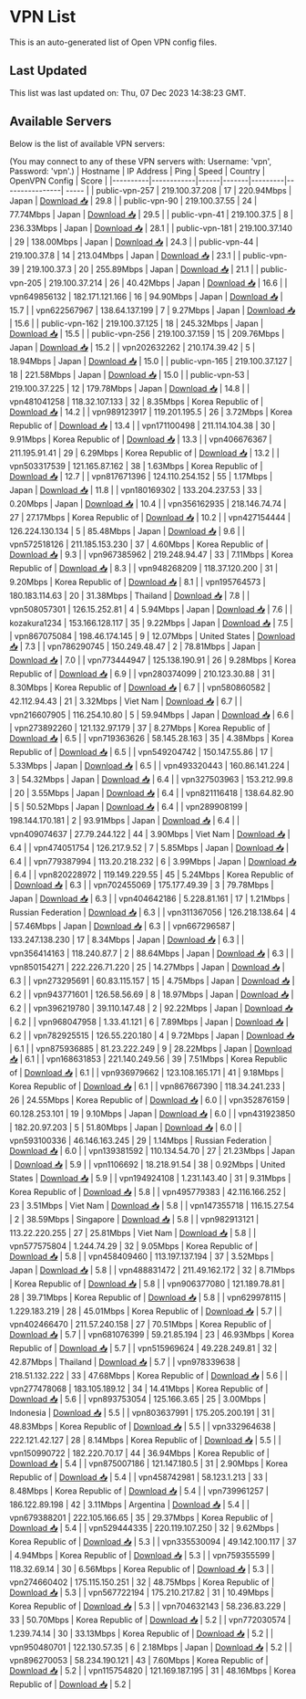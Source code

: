 # VPN List

This is an auto-generated list of Open VPN config files.

## Last Updated

This list was last updated on: Thu, 07 Dec 2023 14:38:23 GMT.

## Available Servers

Below is the list of available VPN servers:

(You may connect to any of these VPN servers with: Username: 'vpn', Password: 'vpn'.)
| Hostname | IP Address | Ping | Speed | Country | OpenVPN Config | Score |
|----------|------------|------|-------|---------|----------------| ----- |
| public-vpn-257 | 219.100.37.208 | 17 | 220.94Mbps | Japan | [Download 📥](./configs/server_0_JP.ovpn) | 29.8 |
| public-vpn-90 | 219.100.37.55 | 24 | 77.74Mbps | Japan | [Download 📥](./configs/server_1_JP.ovpn) | 29.5 |
| public-vpn-41 | 219.100.37.5 | 8 | 236.33Mbps | Japan | [Download 📥](./configs/server_2_JP.ovpn) | 28.1 |
| public-vpn-181 | 219.100.37.140 | 29 | 138.00Mbps | Japan | [Download 📥](./configs/server_3_JP.ovpn) | 24.3 |
| public-vpn-44 | 219.100.37.8 | 14 | 213.04Mbps | Japan | [Download 📥](./configs/server_4_JP.ovpn) | 23.1 |
| public-vpn-39 | 219.100.37.3 | 20 | 255.89Mbps | Japan | [Download 📥](./configs/server_5_JP.ovpn) | 21.1 |
| public-vpn-205 | 219.100.37.214 | 26 | 40.42Mbps | Japan | [Download 📥](./configs/server_6_JP.ovpn) | 16.6 |
| vpn649856132 | 182.171.121.166 | 16 | 94.90Mbps | Japan | [Download 📥](./configs/server_7_JP.ovpn) | 15.7 |
| vpn622567967 | 138.64.137.199 | 7 | 9.27Mbps | Japan | [Download 📥](./configs/server_8_JP.ovpn) | 15.6 |
| public-vpn-162 | 219.100.37.125 | 18 | 245.32Mbps | Japan | [Download 📥](./configs/server_9_JP.ovpn) | 15.5 |
| public-vpn-256 | 219.100.37.159 | 15 | 209.76Mbps | Japan | [Download 📥](./configs/server_10_JP.ovpn) | 15.2 |
| vpn202632262 | 210.174.39.42 | 5 | 18.94Mbps | Japan | [Download 📥](./configs/server_11_JP.ovpn) | 15.0 |
| public-vpn-165 | 219.100.37.127 | 18 | 221.58Mbps | Japan | [Download 📥](./configs/server_12_JP.ovpn) | 15.0 |
| public-vpn-53 | 219.100.37.225 | 12 | 179.78Mbps | Japan | [Download 📥](./configs/server_13_JP.ovpn) | 14.8 |
| vpn481041258 | 118.32.107.133 | 32 | 8.35Mbps | Korea Republic of | [Download 📥](./configs/server_14_KR.ovpn) | 14.2 |
| vpn989123917 | 119.201.195.5 | 26 | 3.72Mbps | Korea Republic of | [Download 📥](./configs/server_15_KR.ovpn) | 13.4 |
| vpn171100498 | 211.114.104.38 | 30 | 9.91Mbps | Korea Republic of | [Download 📥](./configs/server_16_KR.ovpn) | 13.3 |
| vpn406676367 | 211.195.91.41 | 29 | 6.29Mbps | Korea Republic of | [Download 📥](./configs/server_17_KR.ovpn) | 13.2 |
| vpn503317539 | 121.165.87.162 | 38 | 1.63Mbps | Korea Republic of | [Download 📥](./configs/server_18_KR.ovpn) | 12.7 |
| vpn817671396 | 124.110.254.152 | 55 | 1.17Mbps | Japan | [Download 📥](./configs/server_19_JP.ovpn) | 11.8 |
| vpn180169302 | 133.204.237.53 | 33 | 0.20Mbps | Japan | [Download 📥](./configs/server_20_JP.ovpn) | 10.4 |
| vpn356162935 | 218.146.74.74 | 27 | 27.17Mbps | Korea Republic of | [Download 📥](./configs/server_21_KR.ovpn) | 10.2 |
| vpn427154444 | 126.224.130.134 | 5 | 85.48Mbps | Japan | [Download 📥](./configs/server_22_JP.ovpn) | 9.6 |
| vpn572518126 | 211.185.153.230 | 37 | 4.60Mbps | Korea Republic of | [Download 📥](./configs/server_23_KR.ovpn) | 9.3 |
| vpn967385962 | 219.248.94.47 | 33 | 7.11Mbps | Korea Republic of | [Download 📥](./configs/server_24_KR.ovpn) | 8.3 |
| vpn948268209 | 118.37.120.200 | 31 | 9.20Mbps | Korea Republic of | [Download 📥](./configs/server_25_KR.ovpn) | 8.1 |
| vpn195764573 | 180.183.114.63 | 20 | 31.38Mbps | Thailand | [Download 📥](./configs/server_26_TH.ovpn) | 7.8 |
| vpn508057301 | 126.15.252.81 | 4 | 5.94Mbps | Japan | [Download 📥](./configs/server_27_JP.ovpn) | 7.6 |
| kozakura1234 | 153.166.128.117 | 35 | 9.22Mbps | Japan | [Download 📥](./configs/server_28_JP.ovpn) | 7.5 |
| vpn867075084 | 198.46.174.145 | 9 | 12.07Mbps | United States | [Download 📥](./configs/server_29_US.ovpn) | 7.3 |
| vpn786290745 | 150.249.48.47 | 2 | 78.81Mbps | Japan | [Download 📥](./configs/server_30_JP.ovpn) | 7.0 |
| vpn773444947 | 125.138.190.91 | 26 | 9.28Mbps | Korea Republic of | [Download 📥](./configs/server_31_KR.ovpn) | 6.9 |
| vpn280374099 | 210.123.30.88 | 31 | 8.30Mbps | Korea Republic of | [Download 📥](./configs/server_32_KR.ovpn) | 6.7 |
| vpn580860582 | 42.112.94.43 | 21 | 3.32Mbps | Viet Nam | [Download 📥](./configs/server_33_VN.ovpn) | 6.7 |
| vpn216607905 | 116.254.10.80 | 5 | 59.94Mbps | Japan | [Download 📥](./configs/server_34_JP.ovpn) | 6.6 |
| vpn273892260 | 121.132.97.179 | 37 | 8.27Mbps | Korea Republic of | [Download 📥](./configs/server_35_KR.ovpn) | 6.5 |
| vpn719363626 | 58.145.28.163 | 35 | 4.38Mbps | Korea Republic of | [Download 📥](./configs/server_36_KR.ovpn) | 6.5 |
| vpn549204742 | 150.147.55.86 | 17 | 5.33Mbps | Japan | [Download 📥](./configs/server_37_JP.ovpn) | 6.5 |
| vpn493320443 | 160.86.141.224 | 3 | 54.32Mbps | Japan | [Download 📥](./configs/server_38_JP.ovpn) | 6.4 |
| vpn327503963 | 153.212.99.8 | 20 | 3.55Mbps | Japan | [Download 📥](./configs/server_39_JP.ovpn) | 6.4 |
| vpn821116418 | 138.64.82.90 | 5 | 50.52Mbps | Japan | [Download 📥](./configs/server_40_JP.ovpn) | 6.4 |
| vpn289908199 | 198.144.170.181 | 2 | 93.91Mbps | Japan | [Download 📥](./configs/server_41_JP.ovpn) | 6.4 |
| vpn409074637 | 27.79.244.122 | 44 | 3.90Mbps | Viet Nam | [Download 📥](./configs/server_42_VN.ovpn) | 6.4 |
| vpn474051754 | 126.217.9.52 | 7 | 5.85Mbps | Japan | [Download 📥](./configs/server_43_JP.ovpn) | 6.4 |
| vpn779387994 | 113.20.218.232 | 6 | 3.99Mbps | Japan | [Download 📥](./configs/server_44_JP.ovpn) | 6.4 |
| vpn820228972 | 119.149.229.55 | 45 | 5.24Mbps | Korea Republic of | [Download 📥](./configs/server_45_KR.ovpn) | 6.3 |
| vpn702455069 | 175.177.49.39 | 3 | 79.78Mbps | Japan | [Download 📥](./configs/server_46_JP.ovpn) | 6.3 |
| vpn404642186 | 5.228.81.161 | 17 | 1.21Mbps | Russian Federation | [Download 📥](./configs/server_47_RU.ovpn) | 6.3 |
| vpn311367056 | 126.218.138.64 | 4 | 57.46Mbps | Japan | [Download 📥](./configs/server_48_JP.ovpn) | 6.3 |
| vpn667296587 | 133.247.138.230 | 17 | 8.34Mbps | Japan | [Download 📥](./configs/server_49_JP.ovpn) | 6.3 |
| vpn356414163 | 118.240.87.7 | 2 | 88.64Mbps | Japan | [Download 📥](./configs/server_50_JP.ovpn) | 6.3 |
| vpn850154271 | 222.226.71.220 | 25 | 14.27Mbps | Japan | [Download 📥](./configs/server_51_JP.ovpn) | 6.3 |
| vpn273295691 | 60.83.115.157 | 15 | 4.75Mbps | Japan | [Download 📥](./configs/server_52_JP.ovpn) | 6.2 |
| vpn943771601 | 126.58.56.69 | 8 | 18.97Mbps | Japan | [Download 📥](./configs/server_53_JP.ovpn) | 6.2 |
| vpn396219780 | 39.110.147.48 | 2 | 92.22Mbps | Japan | [Download 📥](./configs/server_54_JP.ovpn) | 6.2 |
| vpn968047958 | 1.33.41.121 | 6 | 7.89Mbps | Japan | [Download 📥](./configs/server_55_JP.ovpn) | 6.2 |
| vpn782925515 | 126.55.220.180 | 4 | 9.72Mbps | Japan | [Download 📥](./configs/server_56_JP.ovpn) | 6.1 |
| vpn875936885 | 81.23.222.249 | 9 | 28.22Mbps | Japan | [Download 📥](./configs/server_57_JP.ovpn) | 6.1 |
| vpn168631853 | 221.140.249.56 | 39 | 7.51Mbps | Korea Republic of | [Download 📥](./configs/server_58_KR.ovpn) | 6.1 |
| vpn936979662 | 123.108.165.171 | 41 | 9.18Mbps | Korea Republic of | [Download 📥](./configs/server_59_KR.ovpn) | 6.1 |
| vpn867667390 | 118.34.241.233 | 26 | 24.55Mbps | Korea Republic of | [Download 📥](./configs/server_60_KR.ovpn) | 6.0 |
| vpn352876159 | 60.128.253.101 | 19 | 9.10Mbps | Japan | [Download 📥](./configs/server_61_JP.ovpn) | 6.0 |
| vpn431923850 | 182.20.97.203 | 5 | 51.80Mbps | Japan | [Download 📥](./configs/server_62_JP.ovpn) | 6.0 |
| vpn593100336 | 46.146.163.245 | 29 | 1.14Mbps | Russian Federation | [Download 📥](./configs/server_63_RU.ovpn) | 6.0 |
| vpn139381592 | 110.134.54.70 | 27 | 21.23Mbps | Japan | [Download 📥](./configs/server_64_JP.ovpn) | 5.9 |
| vpn1106692 | 18.218.91.54 | 38 | 0.92Mbps | United States | [Download 📥](./configs/server_65_US.ovpn) | 5.9 |
| vpn194924108 | 1.231.143.40 | 31 | 9.31Mbps | Korea Republic of | [Download 📥](./configs/server_66_KR.ovpn) | 5.8 |
| vpn495779383 | 42.116.166.252 | 23 | 3.51Mbps | Viet Nam | [Download 📥](./configs/server_67_VN.ovpn) | 5.8 |
| vpn147355718 | 116.15.27.54 | 2 | 38.59Mbps | Singapore | [Download 📥](./configs/server_68_SG.ovpn) | 5.8 |
| vpn982913121 | 113.22.220.255 | 27 | 25.81Mbps | Viet Nam | [Download 📥](./configs/server_69_VN.ovpn) | 5.8 |
| vpn577575804 | 1.244.74.29 | 32 | 9.05Mbps | Korea Republic of | [Download 📥](./configs/server_70_KR.ovpn) | 5.8 |
| vpn458409460 | 113.197.137.194 | 37 | 3.52Mbps | Japan | [Download 📥](./configs/server_71_JP.ovpn) | 5.8 |
| vpn488831472 | 211.49.162.172 | 32 | 8.71Mbps | Korea Republic of | [Download 📥](./configs/server_72_KR.ovpn) | 5.8 |
| vpn906377080 | 121.189.78.81 | 28 | 39.71Mbps | Korea Republic of | [Download 📥](./configs/server_73_KR.ovpn) | 5.8 |
| vpn629978115 | 1.229.183.219 | 28 | 45.01Mbps | Korea Republic of | [Download 📥](./configs/server_74_KR.ovpn) | 5.7 |
| vpn402466470 | 211.57.240.158 | 27 | 70.51Mbps | Korea Republic of | [Download 📥](./configs/server_75_KR.ovpn) | 5.7 |
| vpn681076399 | 59.21.85.194 | 23 | 46.93Mbps | Korea Republic of | [Download 📥](./configs/server_76_KR.ovpn) | 5.7 |
| vpn515969624 | 49.228.249.81 | 32 | 42.87Mbps | Thailand | [Download 📥](./configs/server_77_TH.ovpn) | 5.7 |
| vpn978339638 | 218.51.132.222 | 33 | 47.68Mbps | Korea Republic of | [Download 📥](./configs/server_78_KR.ovpn) | 5.6 |
| vpn277478068 | 183.105.189.12 | 34 | 14.41Mbps | Korea Republic of | [Download 📥](./configs/server_79_KR.ovpn) | 5.6 |
| vpn893753054 | 125.166.3.65 | 25 | 3.00Mbps | Indonesia | [Download 📥](./configs/server_80_ID.ovpn) | 5.5 |
| vpn803637991 | 175.205.200.191 | 31 | 48.83Mbps | Korea Republic of | [Download 📥](./configs/server_81_KR.ovpn) | 5.5 |
| vpn332964638 | 222.121.42.127 | 28 | 8.14Mbps | Korea Republic of | [Download 📥](./configs/server_82_KR.ovpn) | 5.5 |
| vpn150990722 | 182.220.70.17 | 44 | 36.94Mbps | Korea Republic of | [Download 📥](./configs/server_83_KR.ovpn) | 5.4 |
| vpn875007186 | 121.147.180.5 | 31 | 2.90Mbps | Korea Republic of | [Download 📥](./configs/server_84_KR.ovpn) | 5.4 |
| vpn458742981 | 58.123.1.213 | 33 | 8.48Mbps | Korea Republic of | [Download 📥](./configs/server_85_KR.ovpn) | 5.4 |
| vpn739961257 | 186.122.89.198 | 42 | 3.11Mbps | Argentina | [Download 📥](./configs/server_86_AR.ovpn) | 5.4 |
| vpn679388201 | 222.105.166.65 | 35 | 29.37Mbps | Korea Republic of | [Download 📥](./configs/server_87_KR.ovpn) | 5.4 |
| vpn529444335 | 220.119.107.250 | 32 | 9.62Mbps | Korea Republic of | [Download 📥](./configs/server_88_KR.ovpn) | 5.3 |
| vpn335530094 | 49.142.100.117 | 37 | 4.94Mbps | Korea Republic of | [Download 📥](./configs/server_89_KR.ovpn) | 5.3 |
| vpn759355599 | 118.32.69.14 | 30 | 6.56Mbps | Korea Republic of | [Download 📥](./configs/server_90_KR.ovpn) | 5.3 |
| vpn274660402 | 175.115.150.251 | 32 | 48.75Mbps | Korea Republic of | [Download 📥](./configs/server_91_KR.ovpn) | 5.3 |
| vpn567722194 | 175.210.217.82 | 31 | 10.49Mbps | Korea Republic of | [Download 📥](./configs/server_92_KR.ovpn) | 5.3 |
| vpn704632143 | 58.236.83.229 | 33 | 50.70Mbps | Korea Republic of | [Download 📥](./configs/server_93_KR.ovpn) | 5.2 |
| vpn772030574 | 1.239.74.14 | 30 | 33.13Mbps | Korea Republic of | [Download 📥](./configs/server_94_KR.ovpn) | 5.2 |
| vpn950480701 | 122.130.57.35 | 6 | 2.18Mbps | Japan | [Download 📥](./configs/server_95_JP.ovpn) | 5.2 |
| vpn896270053 | 58.234.190.121 | 43 | 7.60Mbps | Korea Republic of | [Download 📥](./configs/server_96_KR.ovpn) | 5.2 |
| vpn115754820 | 121.169.187.195 | 31 | 48.16Mbps | Korea Republic of | [Download 📥](./configs/server_97_KR.ovpn) | 5.2 |
